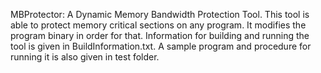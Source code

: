 MBProtector: A Dynamic Memory Bandwidth Protection Tool. This tool is able to protect memory critical sections on any program. It modifies 
the program binary in order for that. Information for building and running the tool is given in BuildInformation.txt. A sample program and procedure for running it is also given in test folder.


